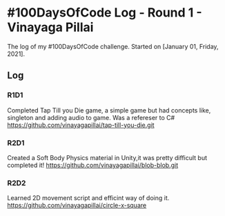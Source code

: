 # #100DaysOfCode Log - Round 1 - Vinayaga Pillai

The log of my #100DaysOfCode challenge. Started on [January 01, Friday, 2021].

## Log

### R1D1 
Completed Tap Till you Die game, a simple game but had concepts like, singleton and adding audio to game. Was a refereser to C# https://github.com/vinayagapillai/tap-till-you-die.git
### R2D1
Created a Soft Body Physics material in Unity,it was pretty difficult but completed it! https://github.com/vinayagapillai/blob-blob.git
### R2D2
Learned 2D movement script and efficint way of doing it. https://github.com/vinayagapillai/circle-x-square
